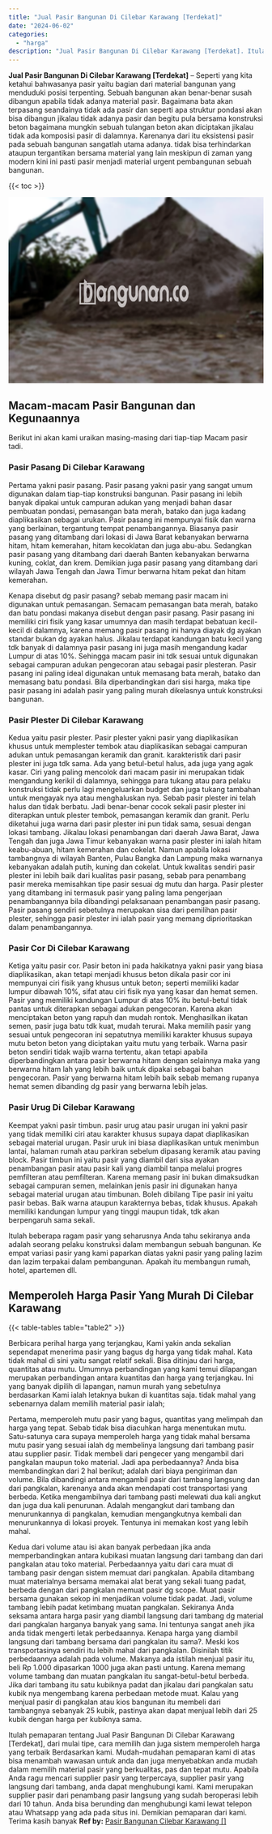 ```yaml
---
title: "Jual Pasir Bangunan Di Cilebar Karawang [Terdekat]"
date: "2024-06-02"
categories: 
  - "harga"
description: "Jual Pasir Bangunan Di Cilebar Karawang [Terdekat]. Itulah pemaparan tentang Jual Pasir Bangunan Di Cilebar Karawang [Terdekat], dari mulai tipe, cara memi..."
---
```


**Jual Pasir Bangunan Di Cilebar Karawang \[Terdekat\]** – Seperti yang kita ketahui bahwasanya pasir yaitu bagian dari material bangunan yang menduduki posisi terpenting. Sebuah bangunan akan benar-benar susah dibangun apabila tidak adanya material pasir. Bagaimana bata akan terpasang seandainya tidak ada pasir dan seperti apa struktur pondasi akan bisa dibangun jikalau tidak adanya pasir dan begitu pula bersama konstruksi beton bagaimana mungkin sebuah tulangan beton akan diciptakan jikalau tidak ada komposisi pasir di dalamnya. Karenanya dari itu eksistensi pasir pada sebuah bangunan sangatlah utama adanya. tidak bisa terhindarkan ataupun tergantikan bersama material yang lain meskipun di zaman yang modern kini ini pasti pasir menjadi material urgent pembangunan sebuah bangunan.

{{< toc >}}

![Jual Pasir Bangunan Di Cilebar Karawang [Terdekat]](/images/jual-pasir-bangunan-29.png)

## Macam-macam Pasir Bangunan dan Kegunaannya

Berikut ini akan kami uraikan masing-masing dari tiap-tiap Macam pasir tadi.

### Pasir Pasang Di Cilebar Karawang

Pertama yakni pasir pasang. Pasir pasang yakni pasir yang sangat umum digunakan dalam tiap-tiap konstruksi bangunan. Pasir pasang ini lebih banyak dipakai untuk campuran adukan yang menjadi bahan dasar pembuatan pondasi, pemasangan bata merah, batako dan juga kadang diaplikasikan sebagai urukan. Pasir pasang ini mempunyai fisik dan warna yang berlainan, tergantung tempat penambangannya. Biasanya pasir pasang yang ditambang dari lokasi di Jawa Barat kebanyakan berwarna hitam, hitam kemerahan, hitam kecoklatan dan juga abu-abu. Sedangkan pasir pasang yang ditambang dari daerah Banten kebanyakan berwarna kuning, coklat, dan krem. Demikian juga pasir pasang yang ditambang dari wilayah Jawa Tengah dan Jawa Timur berwarna hitam pekat dan hitam kemerahan.

Kenapa disebut dg pasir pasang? sebab memang pasir macam ini digunakan untuk pemasangan. Semacam pemasangan bata merah, batako dan batu pondasi makanya disebut dengan pasir pasang. Pasir pasang ini memiliki ciri fisik yang kasar umumnya dan masih terdapat bebatuan kecil-kecil di dalamnya, karena memang pasir pasang ini hanya diayak dg ayakan standar bukan dg ayakan halus. Jikalau terdapat kandungan batu kecil yang tdk banyak di dalamnya pasir pasang ini juga masih mengandung kadar Lumpur di atas 10%. Sehingga macam pasir ini tdk sesuai untuk digunakan sebagai campuran adukan pengecoran atau sebagai pasir plesteran. Pasir pasang ini paling ideal digunakan untuk memasang bata merah, batako dan memasang batu pondasi. Bila diperbandingkan dari sisi harga, maka tipe pasir pasang ini adalah pasir yang paling murah dikelasnya untuk konstruksi bangunan.

### Pasir Plester Di Cilebar Karawang

Kedua yaitu pasir plester. Pasir plester yakni pasir yang diaplikasikan khusus untuk memplester tembok atau diaplikasikan sebagai campuran adukan untuk pemasangan keramik dan granit. karakteristik dari pasir plester ini juga tdk sama. Ada yang betul-betul halus, ada juga yang agak kasar. Ciri yang paling mencolok dari macam pasir ini merupakan tidak mengandung kerikil di dalamnya, sehingga para tukang atau para pelaku konstruksi tidak perlu lagi mengeluarkan budget dan juga tukang tambahan untuk mengayak nya atau menghaluskan nya. Sebab pasir plester ini telah halus dan tidak berbatu. Jadi benar-benar cocok sekali pasir plester ini diterapkan untuk plester tembok, pemasangan keramik dan granit. Perlu diketahui juga warna dari pasir plester ini pun tidak sama, sesuai dengan lokasi tambang. Jikalau lokasi penambangan dari daerah Jawa Barat, Jawa Tengah dan juga Jawa Timur kebanyakan warna pasir plester ini ialah hitam keabu-abuan, hitam kemerahan dan cokelat. Namun apabila lokasi tambangnya di wilayah Banten, Pulau Bangka dan Lampung maka warnanya kebanyakan adalah putih, kuning dan cokelat. Untuk kwalitas sendiri pasir plester ini lebih baik dari kualitas pasir pasang, sebab para penambang pasir mereka memisahkan tipe pasir sesuai dg mutu dan harga. Pasir plester yang ditambang ini termasuk pasir yang paling lama pengerjaan penambangannya bila dibandingi pelaksanaan penambangan pasir pasang. Pasir pasang sendiri sebetulnya merupakan sisa dari pemilihan pasir plester, sehingga pasir plester ini ialah pasir yang memang diprioritaskan dalam penambangannya.

### Pasir Cor Di Cilebar Karawang

Ketiga yaitu pasir cor. Pasir beton ini pada hakikatnya yakni pasir yang biasa diaplikasikan, akan tetapi menjadi khusus beton dikala pasir cor ini mempunyai ciri fisik yang khusus untuk beton; seperti memiliki kadar lumpur dibawah 10%, sifat atau ciri fisik nya yang kasar dan hemat semen. Pasir yang memiliki kandungan Lumpur di atas 10% itu betul-betul tidak pantas untuk diterapkan sebagai adukan pengecoran. Karena akan menciptakan beton yang rapuh dan mudah rontok. Menghasilkan ikatan semen, pasir juga batu tdk kuat, mudah terurai. Maka memilih pasir yang sesuai untuk pengecoran ini sepatutnya memiliki karakter khusus supaya mutu beton beton yang diciptakan yaitu mutu yang terbaik. Warna pasir beton sendiri tidak wajib warna tertentu, akan tetapi apabila diperbandingkan antara pasir berwarna hitam dengan selainnya maka yang berwarna hitam lah yang lebih baik untuk dipakai sebagai bahan pengecoran. Pasir yang berwarna hitam lebih baik sebab memang rupanya hemat semen dibanding dg pasir yang berwarna lebih jelas.

### Pasir Urug Di Cilebar Karawang

Keempat yakni pasir timbun. pasir urug atau pasir urugan ini yakni pasir yang tidak memiliki ciri atau karakter khusus supaya dapat diaplikasikan sebagai material urugan. Pasir uruk ini biasa diaplikasikan untuk menimbun lantai, halaman rumah atau parkiran sebelum dipasang keramik atau paving block. Pasir timbun ini yaitu pasir yang diambil dari sisa ayakan penambangan pasir atau pasir kali yang diambil tanpa melalui progres pemfilteran atau pemfilteran. Karena memang pasir ini bukan dimaksudkan sebagai campuran semen, melainkan jenis pasir ini digunakan hanya sebagai material urugan atau timbunan. Boleh dibilang Tipe pasir ini yaitu pasir bebas. Baik warna ataupun karakternya bebas, tidak khusus. Apakah memiliki kandungan lumpur yang tinggi maupun tidak, tdk akan berpengaruh sama sekali.

Itulah beberapa ragam pasir yang seharusnya Anda tahu sekiranya anda adalah seorang pelaku konstruksi dalam membangun sebuah bangunan. Ke empat variasi pasir yang kami paparkan diatas yakni pasir yang paling lazim dan lazim terpakai dalam pembangunan. Apakah itu membangun rumah, hotel, apartemen dll.

## Memperoleh Harga Pasir Yang Murah Di Cilebar Karawang

{{< table-tables table="table2" >}}

Berbicara perihal harga yang terjangkau, Kami yakin anda sekalian sependapat menerima pasir yang bagus dg harga yang tidak mahal. Kata tidak mahal di sini yaitu sangat relatif sekali. Bisa ditinjau dari harga, quantitas atau mutu. Umumnya perbandingan yang kami temui dilapangan merupakan perbandingan antara kuantitas dan harga yang terjangkau. Ini yang banyak dipilih di lapangan, namun murah yang sebetulnya berdasarkan Kami ialah letaknya bukan di kuantitas saja. tidak mahal yang sebenarnya dalam memilih material pasir ialah;

Pertama, memperoleh mutu pasir yang bagus, quantitas yang melimpah dan harga yang tepat. Sebab tidak bisa diacuhkan harga menentukan mutu. Satu-satunya cara supaya memperoleh harga yang tidak mahal bersama mutu pasir yang sesuai ialah dg membelinya langsung dari tambang pasir atau supplier pasir. Tidak membeli dari pengecer yang mengambil dari pangkalan maupun toko material. Jadi apa perbedaannya? Anda bisa membandingkan dari 2 hal berikut; adalah dari biaya pengiriman dan volume. Bila dibandingi antara mengambil pasir dari tambang langsung dan dari pangkalan, karenanya anda akan mendapati cost transportasi yang berbeda. Ketika mengambilnya dari tambang pasti melewati dua kali angkut dan juga dua kali penurunan. Adalah mengangkut dari tambang dan menurunkannya di pangkalan, kemudian mengangkutnya kembali dan menurunkannya di lokasi proyek. Tentunya ini memakan kost yang lebih mahal.

Kedua dari volume atau isi akan banyak perbedaan jika anda memperbandingkan antara kubikasi muatan langsung dari tambang dan dari pangkalan atau toko material. Perbedaannya yaitu dari cara muat di tambang pasir dengan sistem memuat dari pangkalan. Apabila ditambang muat materialnya bersama memakai alat berat yang sekali tuang padat, berbeda dengan dari pangkalan memuat pasir dg scope. Muat pasir bersama gunakan sekop ini menjadikan volume tidak padat. Jadi, volume tambang lebih padat ketimbang muatan pangkalan. Sekiranya Anda seksama antara harga pasir yang diambil langsung dari tambang dg material dari pangkalan harganya banyak yang sama. Ini tentunya sangat aneh jika anda tidak mengerti letak perbedaannya. Kenapa harga yang diambil langsung dari tambang bersama dari pangkalan itu sama?. Meski kos transportasinya sendiri itu lebih mahal dari pangkalan. Disinilah titik perbedaannya adalah pada volume. Makanya ada istilah menjual pasir itu, beli Rp 1.000 dipasarkan 1000 juga akan pasti untung. Karena memang volume tambang dan muatan pangkalan itu sangat-betul-betul berbeda. Jika dari tambang itu satu kubiknya padat dan jikalau dari pangkalan satu kubik nya mengembang karena perbedaan metode muat. Kalau yang menjual pasir di pangkalan atau kios bangunan itu membeli dari tambangnya sebanyak 25 kubik, pastinya akan dapat menjual lebih dari 25 kubik dengan harga per kubiknya sama.

Itulah pemaparan tentang Jual Pasir Bangunan Di Cilebar Karawang \[Terdekat\], dari mulai tipe, cara memilih dan juga sistem memperoleh harga yang terbaik Berdasarkan kami. Mudah-mudahan pemaparan kami di atas bisa menambah wawasan untuk anda dan juga menyebabkan anda mudah dalam memilih material pasir yang berkualitas, pas dan tepat mutu. Apabila Anda ragu mencari supplier pasir yang terpercaya, supplier pasir yang langsung dari tambang, anda dapat menghubungi kami. Kami merupakan supplier pasir dari penambang pasir langsung yang sudah beroperasi lebih dari 10 tahun. Anda bisa berunding dan menghubungi kami lewat telepon atau Whatsapp yang ada pada situs ini. Demikian pemaparan dari kami. Terima kasih banyak
**Ref by:** [Pasir Bangunan Cilebar Karawang []](https://id.wikipedia.org/wiki/Pasir)

